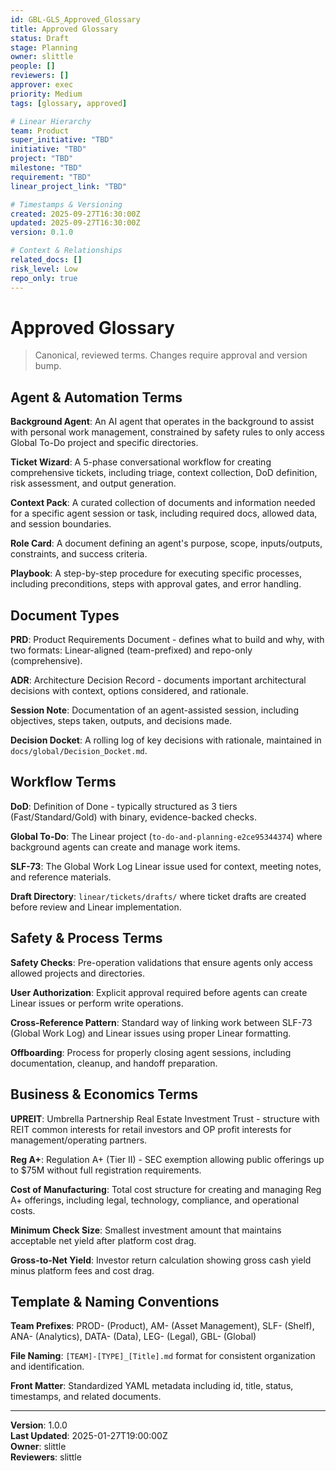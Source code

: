 ```yaml
---
id: GBL-GLS_Approved_Glossary
title: Approved Glossary
status: Draft
stage: Planning
owner: slittle
people: []
reviewers: []
approver: exec
priority: Medium
tags: [glossary, approved]

# Linear Hierarchy
team: Product
super_initiative: "TBD"
initiative: "TBD"
project: "TBD"
milestone: "TBD"
requirement: "TBD"
linear_project_link: "TBD"

# Timestamps & Versioning
created: 2025-09-27T16:30:00Z
updated: 2025-09-27T16:30:00Z
version: 0.1.0

# Context & Relationships
related_docs: []
risk_level: Low
repo_only: true
---
```


# Approved Glossary

> Canonical, reviewed terms. Changes require approval and version bump.

## Agent & Automation Terms

**Background Agent**: An AI agent that operates in the background to assist with personal work management, constrained by safety rules to only access Global To-Do project and specific directories.

**Ticket Wizard**: A 5-phase conversational workflow for creating comprehensive tickets, including triage, context collection, DoD definition, risk assessment, and output generation.

**Context Pack**: A curated collection of documents and information needed for a specific agent session or task, including required docs, allowed data, and session boundaries.

**Role Card**: A document defining an agent's purpose, scope, inputs/outputs, constraints, and success criteria.

**Playbook**: A step-by-step procedure for executing specific processes, including preconditions, steps with approval gates, and error handling.

## Document Types

**PRD**: Product Requirements Document - defines what to build and why, with two formats: Linear-aligned (team-prefixed) and repo-only (comprehensive).

**ADR**: Architecture Decision Record - documents important architectural decisions with context, options considered, and rationale.

**Session Note**: Documentation of an agent-assisted session, including objectives, steps taken, outputs, and decisions made.

**Decision Docket**: A rolling log of key decisions with rationale, maintained in `docs/global/Decision_Docket.md`.

## Workflow Terms

**DoD**: Definition of Done - typically structured as 3 tiers (Fast/Standard/Gold) with binary, evidence-backed checks.

**Global To-Do**: The Linear project (`to-do-and-planning-e2ce95344374`) where background agents can create and manage work items.

**SLF-73**: The Global Work Log Linear issue used for context, meeting notes, and reference materials.

**Draft Directory**: `linear/tickets/drafts/` where ticket drafts are created before review and Linear implementation.

## Safety & Process Terms

**Safety Checks**: Pre-operation validations that ensure agents only access allowed projects and directories.

**User Authorization**: Explicit approval required before agents can create Linear issues or perform write operations.

**Cross-Reference Pattern**: Standard way of linking work between SLF-73 (Global Work Log) and Linear issues using proper Linear formatting.

**Offboarding**: Process for properly closing agent sessions, including documentation, cleanup, and handoff preparation.

## Business & Economics Terms

**UPREIT**: Umbrella Partnership Real Estate Investment Trust - structure with REIT common interests for retail investors and OP profit interests for management/operating partners.

**Reg A+**: Regulation A+ (Tier II) - SEC exemption allowing public offerings up to $75M without full registration requirements.

**Cost of Manufacturing**: Total cost structure for creating and managing Reg A+ offerings, including legal, technology, compliance, and operational costs.

**Minimum Check Size**: Smallest investment amount that maintains acceptable net yield after platform cost drag.

**Gross-to-Net Yield**: Investor return calculation showing gross cash yield minus platform fees and cost drag.

## Template & Naming Conventions

**Team Prefixes**: PROD- (Product), AM- (Asset Management), SLF- (Shelf), ANA- (Analytics), DATA- (Data), LEG- (Legal), GBL- (Global)

**File Naming**: `[TEAM]-[TYPE]_[Title].md` format for consistent organization and identification.

**Front Matter**: Standardized YAML metadata including id, title, status, timestamps, and related documents.

---

**Version**: 1.0.0  
**Last Updated**: 2025-01-27T19:00:00Z  
**Owner**: slittle  
**Reviewers**: slittle
